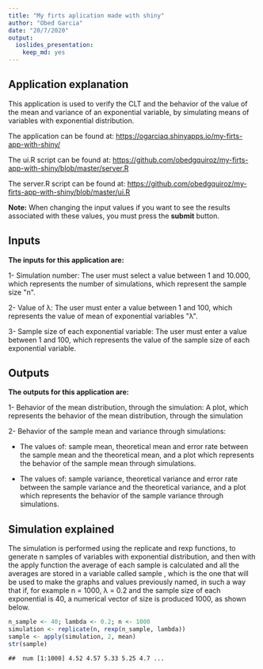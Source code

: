 ```yaml
---
title: "My firts aplication made with shiny"
author: "Obed Garcia"
date: "20/7/2020"
output: 
  ioslides_presentation: 
    keep_md: yes
---
```




## Application explanation

This application is used to verify the CLT and the behavior of the value of the mean and variance of an exponential variable, by simulating means of variables with exponential distribution.

The application can be found at: https://ogarciaq.shinyapps.io/my-firts-app-with-shiny/

The ui.R script can be found at: https://github.com/obedgquiroz/my-firts-app-with-shiny/blob/master/server.R

The server.R script can be found at:
https://github.com/obedgquiroz/my-firts-app-with-shiny/blob/master/ui.R

**Note:** When changing the input values if you want to see the results associated with these values, you must press the **submit** button.

## Inputs

**The inputs for this application are:**

1- Simulation number: The user must select a value between 1 and 10.000, which represents the number of simulations, which represent the sample size "n".

2- Value of λ: The user must enter a value between 1 and 100, which represents the value of mean of exponential variables "λ". 

3- Sample size of each exponential variable: The user must enter a value between 1 and 100, which represents the value of the sample size of each exponential variable.

## Outputs

**The outputs for this application are:**

1- Behavior of the mean distribution, through the simulation: A plot, which represents the behavior of the mean distribution, through the simulation

2- Behavior of the sample mean and variance through simulations:

- The values of: sample mean, theoretical mean and error rate between the sample mean and the theoretical mean, and a plot which represents the behavior of the sample mean through simulations.

- The values of: sample variance, theoretical variance and error rate between the sample variance and the theoretical variance, and a plot which represents the behavior of the sample variance through simulations.

## Simulation explained

The simulation is performed using the replicate and rexp functions, to generate n samples of variables with exponential distribution, and then with the apply function the average of each sample is calculated and all the averages are stored in a variable called sample , which is the one that will be used to make the graphs and values previously named, in such a way that if, for example n = 1000, λ = 0.2 and the sample size of each exponential is 40, a numerical vector of size is produced 1000, as shown below.


```r
n_sample <- 40; lambda <- 0.2; n <- 1000
simulation <- replicate(n, rexp(n_sample, lambda))
sample <- apply(simulation, 2, mean)
str(sample)
```

```
##  num [1:1000] 4.52 4.57 5.33 5.25 4.7 ...
```
